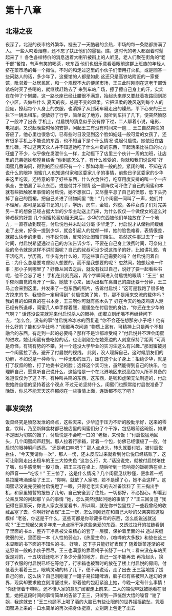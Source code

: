 # 第十八章
## 北港之夜
夜深了，北港的夜市格外繁华，褪去了一天酷暑的余热，市场的每一条路都挤满了人。
一些人叼着烟卷，还不忘了扶正他们的墨镜。瞧，这时代的老人都跟着时髦起来了！
各色各样特价的消息透着大喇叭被街上的人听见，老人们聚在街角的“老干部”餐馆，有声有笑的喝茶，吃东西
他们也很乐意看着眼前这群上班族的年轻人挤在菜市场的每一个摊位，不时的和走过这里的小伙子们借用打火机，或是回答一些问路人的话，多少年了，这餐馆的人都是如此
这还只是高铁站附近的一家餐馆，毗邻着一处居民区，和一个规模不大的便民市场，王三此时刚刚在这老干部饭馆临时买了些喝的，就继续赶路去了
来到车站广场，擦了擦自己身上的汗，实实在在伸了个懒腰，这一路长座已经让腰很不满意，抬起头来却又要赶着夜路回到那个小区，去做些什么
夏天的夜，总是不变的温柔。它把温柔的晚风送到每个人的脸庞，撩起每个人身上的衣服，也消掉了从封闭车厢走出的燥热，平下心来的王三拦下一辆出租车，便放好了行李，简单说了地方，就听到车抖了几下，便突然愤怒了一般冲了出去
手机上，付启悦的消息似乎没有停下过，二人聊着小说，电影，电视剧，又说起晚些时候的安排，问起王三有没有时间来一趟....
王三自然爽快的答应了，他心里也很急切，已有些时日没见到这个脸如娃娃一般可爱的女孩了，还有很多手机上不能说的东西，也不知当下是个什么情况
说起付启悦，她依旧在店里忙碌，不过这两天众人并不知道她吃了什么神奇的东西，干起活来比往日的火力旺盛了不少，似乎像在发泄什么一样，主动揽下了店里三个伙计一周的加班，让店里的兄弟姐妹都瞠目结舌
“你到底怎么了，有什么难受的，你就和我们说说呗”好闺蜜几番询问，得到的回应都只有一个：那如冰雕一般的脸，紧闭的嘴，不知在诉说什么的眼神
闺蜜几人也知道付家和区委家儿子的事情，前些日子区委家的少华来这里吃饭，还特意的带了好些东西，什么衣食住行，吃穿用度安排的叫一个一应俱全，生怕漏了半点东西，或是付并不领情
这一番阵仗可吓住了自己的闺蜜和本就有些抵触家里事情的付启悦，她不想张口，又尽量平息了自己的愤怒，低下头扔掉了自己的围裙，把自己关进了储物间里
“悦！”几个闺蜜一同叫了一声，她们并不理解，那可是区委书记的儿子，学历，房车，金钱，外貌，各种女孩子们对完美另一半的想象已经占据大半的少华主动送上门来，为什么仅仅一个做侄女的这么对待叔叔的好意
几个闺蜜轮番劝阻无果后，少华的东西被他们单独放在了一个地方，一直存放到现在，付启悦也并未动过分毫
少华走了，付启悦才从储物间缓缓走了出来，好像一提到少华，就会引起人的忧郁一样，她的脸色难看，表情很差，就那么快步的走着，也不说句话，反常的让闺蜜们陌生。
虽然这件事过去了一段时间，付启悦希望通过自己的方法告诉少华，不要在自己身上浪费时间，可奈何上级的命令就是这样不讲前面呢？自己的叔叔可没少说这孩子的好，比如讲礼貌，肯干活吃苦，学历高，年少有为什么的，可这些事自己需要的吗？
付启悦问着自己：为什么总是要考虑别人想要的，而不是我想要的呢？
忽然间，她想起来一件事：那小子到哪里了？好像从回去之后，就没有找过自己，说好了要一起看些书呢，他不会忘了吧！
手机在此刻亮起，两个字瞬间进入付启悦的眼睛：“王三”
似乎郁闷自觉的离开了一些，她放下心来，因为出租车离自己的店还要十分钟，王三马上会来到这里，并发来了一包东西的照片，告诉付启悦：“这可是我跑了很多地方挖来的书，我想你一定用得到”
付启悦笑了笑，书，那不是用来交流的载体吗？我的目的如果真的在书本身，王三啊你可就有些木头了
好在今天的脆皮鸡店人潮已经有所退却，闺蜜几人单手撑着腰，缓缓坐在付启悦的身边，“你还在生少华的气啊？”
话还没说完就迎来付启悦杀人的眼神，闺蜜立刻闭嘴不再继续问下去，“怎么会，没有的事”付启悦冷冰冰的回复道
“你不会还在想那穷小子吧！他有什么好的？能和少华比吗？”闺蜜再次问道
“物质上富有，可精神上只是两个不相融合的东西，有走到一起的必要吗？那样不是谁都难受吗？”付启悦并不理会闺蜜的进攻，她让闺蜜有些吃惊的话，也让刚刚坐在她旁边的人刻意保持了距离
“可真是奇怪，有钱有势的不攀，对一个还没大学毕业的实习生这么有兴趣..”那闺蜜被另一个闺蜜拉了去，避开了付启悦的视线。
此刻，没人理解自己，这时候朋友们的劝解，不如说是一种命令，一种无形的压力，压在这个女子身上：拒绝少华，就是打了叔叔的脸，打了地委书记的脸；选择这个实习生，虽然能得到自己的快乐，他理解自己，愿意听自己说什么，这恰恰是一个在北港地区来说高位的人所不具备的
难道仅仅为了这？不，有种叫共鸣的东西，这东西，是钱和虚荣无法制造的，付启悦始终自信的坚持着这个观点
不过无论坚持什么，闺蜜们也照常给付启悦准备了晚饭，你总不能天天这样郁闷在一些事情上面，连饭都不吃了吧？
## 事发突然
饭菜终究是愤怒发泄的终点，这些天来，少华迫于压力不断的殷勤示好，送来的零食，饮料，乃至新鲜食材都已被店里的闺蜜们分了个干净，包括眼前这碗饭，如果不是因为切实的饿了，付启悦是不会吃一口的
“老板，来份饭！”付启悦猛地回头，几个闺蜜闻声赶到。那人拉着行李箱，背着一个包，仿佛已经饿极了一般，付启悦的眼神瞬间透亮，“还是老口味吧？”
那人点点头，转头就要付钱，被付启悦拦住，“今天我请你一次”，那人一愣，还未反应过来就看到付启悦已经结账了，这可让刚刚走出出租车的王三大惊失色
“这怎么行，太..”话没说完，就被付启悦堵住了嘴，似乎感觉到一股寸劲，把王三按在桌上，随后听到一阵响亮的饭碗落在桌上的声音——“吃饭！”
王三惊了，这是什么情况？几个闺蜜见状秒懂，便拿着一瓶易拉罐啤酒递给了王三，“你啊，就依了人家吧，若不是燥了心，她不会这样”。这闺蜜话没说完便被付启悦瞪了一眼，只得老老实实的去准备饮料了
王三掏出手机，和家里短暂的报告了几句，自己安全到了住处，一切都好，不必担心。却看到父亲反常的问起那丫头的事情
“她，怎么突然想起问她的事情了？”王三回复道
“我记得在家那天，你说人家女孩爱看书，所以啊，就在你书包里找了一些我曾经的收藏品塞了去，你啊好好表现”王三一愣，怎么刚刚还在和自己大吵的父亲突然这般模样
“老爸，你这是干什么，这些可都是你珍藏多年的东西，怎么能说送就送呢？”王三想起父亲多年来一点点擦干净这些亲爱的东西，又透过拉开的拉链看到了里面的书本，整齐干净且被父亲精心的套了一层膜，保护着里面的书
透过夹缝微弱的光，里面是一本《人性的弱点》，《热爱生命》，《喧哗的大多数》和垫在这三本显眼的书下面的不知名的书。
好嘛，这下子只能好好表现了
随着饭菜逐渐的被这野兽一般的小伙子吞尽，王三也满意的靠着椅子长舒了一口气：看来没在车站买饭是对的，十五块钱还吃不了多少分量的地方，自己一定不能再去
再抬起头，换好了衣服的付启悦已经在等他了，行李箱也被暂时的放在了楼上付启悦的房间，付低着头看着王三，眼睛灵动的转了几下，便不再说话，走了出去
王三猛地搓了搓自己的脸，这么快？自己刚刚灌了一罐子易拉罐啤酒，脑子已有些被带入迷幻的世界，现实却要求他立刻清醒过来，带着他的包赶紧追上她，今晚一定有什么事情！
“你还愣着干嘛呢，还不懂人家的意思”闺蜜走上前来，二人的端倪早就被她看在眼里，她把这段时间的事情简单的告诉了王三，只听到一声恍然大悟的嗓音
“谢了姐，我这就去！”王三也顾不上喝了酒的大脑已有些让眼前的世界摇摇欲坠，凭着闺蜜递上来的一口水简单的再次把身体挺直，立刻跨上包走了出去